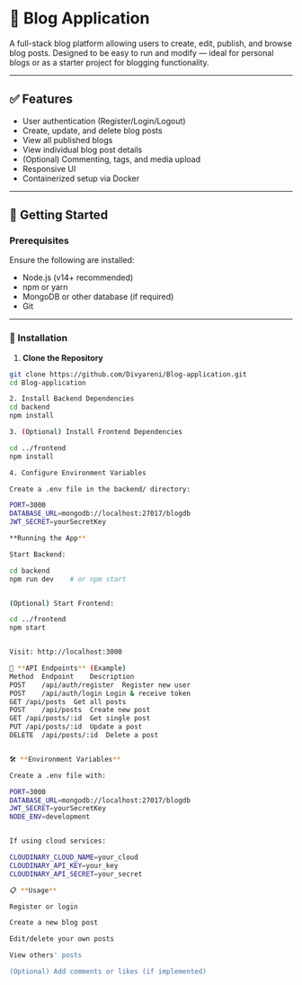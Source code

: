 # 📝 Blog Application

A full-stack blog platform allowing users to create, edit, publish, and browse blog posts. Designed to be easy to run and modify — ideal for personal blogs or as a starter project for blogging functionality.


---

## ✅ Features

- User authentication (Register/Login/Logout)
- Create, update, and delete blog posts
- View all published blogs
- View individual blog post details
- (Optional) Commenting, tags, and media upload
- Responsive UI
- Containerized setup via Docker

---

## 🚀 Getting Started

### Prerequisites

Ensure the following are installed:

- Node.js (v14+ recommended)
- npm or yarn
- MongoDB or other database (if required)
- Git

---

### 🔧 Installation

1. **Clone the Repository**

```bash
git clone https://github.com/Divyareni/Blog-application.git
cd Blog-application

2. Install Backend Dependencies
cd backend
npm install

3. (Optional) Install Frontend Dependencies

cd ../frontend
npm install

4. Configure Environment Variables

Create a .env file in the backend/ directory:

PORT=3000
DATABASE_URL=mongodb://localhost:27017/blogdb
JWT_SECRET=yourSecretKey

**Running the App**

Start Backend:

cd backend
npm run dev    # or npm start


(Optional) Start Frontend:

cd ../frontend
npm start


Visit: http://localhost:3000

🧪 **API Endpoints** (Example)
Method	Endpoint	Description
POST	/api/auth/register	Register new user
POST	/api/auth/login	Login & receive token
GET	/api/posts	Get all posts
POST	/api/posts	Create new post
GET	/api/posts/:id	Get single post
PUT	/api/posts/:id	Update a post
DELETE	/api/posts/:id	Delete a post


🛠️ **Environment Variables**

Create a .env file with:

PORT=3000
DATABASE_URL=mongodb://localhost:27017/blogdb
JWT_SECRET=yourSecretKey
NODE_ENV=development


If using cloud services:

CLOUDINARY_CLOUD_NAME=your_cloud
CLOUDINARY_API_KEY=your_key
CLOUDINARY_API_SECRET=your_secret

📋 **Usage**

Register or login

Create a new blog post

Edit/delete your own posts

View others' posts

(Optional) Add comments or likes (if implemented)



